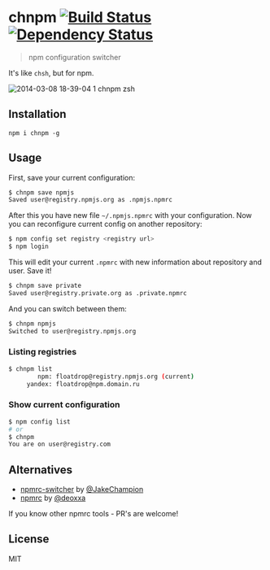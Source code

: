 # chnpm [![Build Status](https://travis-ci.org/floatdrop/chnpm.png?branch=master)](https://travis-ci.org/floatdrop/chnpm) [![Dependency Status](https://gemnasium.com/floatdrop/chnpm.png)](https://gemnasium.com/floatdrop/chnpm)
> npm configuration switcher

It's like `chsh`, but for npm.

![2014-03-08 18-39-04 1 chnpm zsh](https://f.cloud.github.com/assets/365089/2365351/c7e34308-a6be-11e3-9c2e-862373d96c06.png)

## Installation
```
npm i chnpm -g
```

## Usage

First, save your current configuration:

```bash
$ chnpm save npmjs
Saved user@registry.npmjs.org as .npmjs.npmrc
```

After this you have new file `~/.npmjs.npmrc` with your configuration. Now you can reconfigure current config on another repository:

```bash
$ npm config set registry <registry url>
$ npm login
```

This will edit your current `.npmrc` with new information about repository and user. Save it!

```bash
$ chnpm save private
Saved user@registry.private.org as .private.npmrc
```

And you can switch between them:

```bash
$ chnpm npmjs
Switched to user@registry.npmjs.org
```

### Listing registries
```bash
$ chnpm list
        npm: floatdrop@registry.npmjs.org (current)
     yandex: floatdrop@npm.domain.ru
```

### Show current configuration
```bash
$ npm config list
# or
$ chnpm
You are on user@registry.com
```

## Alternatives

 * [npmrc-switcher](https://github.com/BBC-News/npmrc-switcher) by [@JakeChampion](https://github.com/JakeChampion)
 * [npmrc](https://github.com/deoxxa/npmrc) by [@deoxxa](https://github.com/deoxxa)

If you know other npmrc tools - PR's are welcome!


## License

MIT
